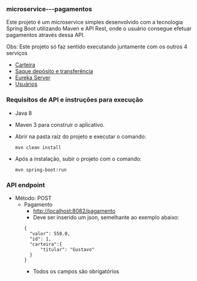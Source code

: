 ### microservice---pagamentos
Este projeto é um microservice simples desenvolvido com a tecnologia Spring Boot utilizando Maven e API Rest, onde o usuário consegue efetuar pagamentos através dessa API.

Obs: Este projeto só faz sentido executando juntamente com os outros 4 serviços
   - [Carteira](https://github.com/GustavoCSchmitz/microservice---carteira)
   - [Saque,depósito e transferência](https://github.com/GustavoCSchmitz/microservice---saqueDeposito)
   - [Eureka Server](https://github.com/GustavoCSchmitz/microservice---eureka)
   - [Usuários]()


### Requisitos de API e instruções para execução
 - Java 8
 - Maven 3 para construir o aplicativo.
 - Abrir na pasta raíz do projeto e executar o comando:
 
      `mvn clean install`
 - Após a instalação, subir o projeto com o comando:
       
      `mvn spring-boot:run`
      
### API endpoint
  - Método: POST
     - Pagamento
        - [http://localhost:8082/pagamento]()
        - Deve ser inserido um json, semelhante ao exemplo abaixo:
        ```
        {
          "valor": 550.0,
          "id": 1,
          "carteira":{
              "titular": "Gustavo"
          }
        }
        ```
        - Todos os campos são obrigatórios

 
